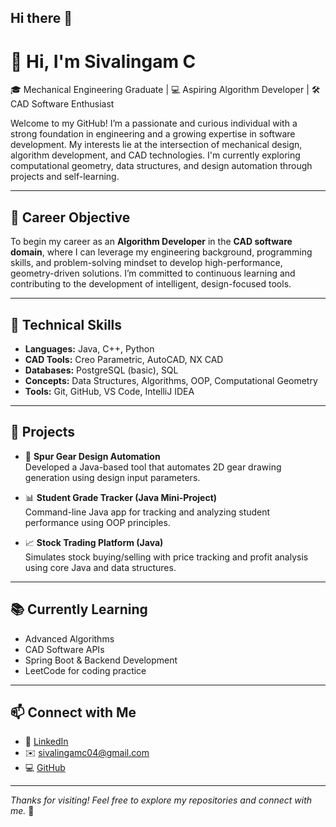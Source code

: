 ## Hi there 👋

<!--
**sivalingam2003/sivalingam2003** is a ✨ _special_ ✨ repository because its `README.md` (this file) appears on your GitHub profile.

Here are some ideas to get you started:

- 🔭 I’m currently working on ...
- 🌱 I’m currently learning ...
- 👯 I’m looking to collaborate on ...
- 🤔 I’m looking for help with ...
- 💬 Ask me about ...
- 📫 How to reach me: ...
- 😄 Pronouns: ...
- ⚡ Fun fact: ...
-->
# 👋 Hi, I'm Sivalingam C

🎓 Mechanical Engineering Graduate | 💻 Aspiring Algorithm Developer | 🛠️ CAD Software Enthusiast

Welcome to my GitHub! I’m a passionate and curious individual with a strong foundation in engineering and a growing expertise in software development. My interests lie at the intersection of mechanical design, algorithm development, and CAD technologies. I'm currently exploring computational geometry, data structures, and design automation through projects and self-learning.

---

## 🎯 Career Objective

To begin my career as an **Algorithm Developer** in the **CAD software domain**, where I can leverage my engineering background, programming skills, and problem-solving mindset to develop high-performance, geometry-driven solutions. I’m committed to continuous learning and contributing to the development of intelligent, design-focused tools.

---

## 💼 Technical Skills

- **Languages:** Java, C++, Python  
- **CAD Tools:** Creo Parametric, AutoCAD, NX CAD  
- **Databases:** PostgreSQL (basic), SQL  
- **Concepts:** Data Structures, Algorithms, OOP, Computational Geometry  
- **Tools:** Git, GitHub, VS Code, IntelliJ IDEA

---

## 📌 Projects

- 🔧 **Spur Gear Design Automation**  
  Developed a Java-based tool that automates 2D gear drawing generation using design input parameters.

- 📊 **Student Grade Tracker (Java Mini-Project)**  
  Command-line Java app for tracking and analyzing student performance using OOP principles.

- 📈 **Stock Trading Platform (Java)**  
  Simulates stock buying/selling with price tracking and profit analysis using core Java and data structures.

---

## 📚 Currently Learning

- Advanced Algorithms  
- CAD Software APIs  
- Spring Boot & Backend Development  
- LeetCode for coding practice

---

## 📫 Connect with Me

- 🔗 [LinkedIn](https://www.linkedin.com/in/sivalingam-c)  
- ✉️ sivalingamc04@gmail.com  
- 💻 [GitHub](https://github.com/sivalingam2003)

---

_Thanks for visiting! Feel free to explore my repositories and connect with me._ 🚀
